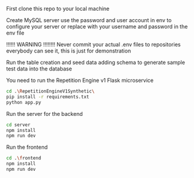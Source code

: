 First clone this repo to your local machine

Create MySQL server use the password and user account in env to configure your server or replace with your username and password in the env file

!!!!!! WARNING !!!!!!!!
Never commit your actual .env files to repositories everybody can see it, this is just for demonstration

Run the table creation and seed data adding schema to generate sample test data into the database


You need to run the Repetition Engine v1 Flask microservice
```bash
cd .\RepetitionEngineV1Synthetic\ 
pip install -r requirements.txt
python app.py
```
Run the server for the backend
```bash
cd server
npm install
npm run dev
```
Run the frontend
```bash
cd .\frontend
npm install
npm run dev
```
